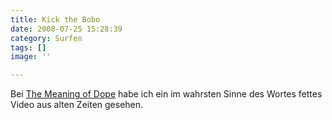 ```yaml
---
title: Kick the Bobo
date: 2008-07-25 15:28:39
category: Surfen
tags: []
image: ''

---
```


Bei [The Meaning of Dope](http://www.themeaningofdope.com/2008/07/25/kick-the-bobo/) habe ich ein im wahrsten Sinne des Wortes fettes Video aus alten Zeiten gesehen.
